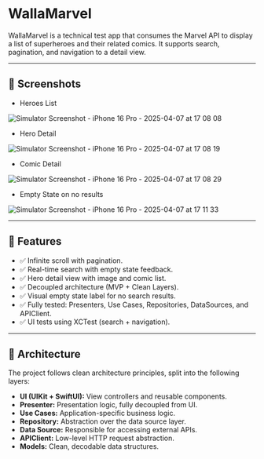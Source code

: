 # WallaMarvel

WallaMarvel is a technical test app that consumes the Marvel API to display a list of superheroes and their related comics. It supports search, pagination, and navigation to a detail view.

---

## 📱 Screenshots

- Heroes List

![Simulator Screenshot - iPhone 16 Pro - 2025-04-07 at 17 08 08](https://github.com/user-attachments/assets/0d7f9bae-ad51-451c-8469-a05a8ecaa461)


- Hero Detail  

![Simulator Screenshot - iPhone 16 Pro - 2025-04-07 at 17 08 19](https://github.com/user-attachments/assets/a4ac075e-b3b4-479d-abd4-339718e88168)


- Comic Detail

![Simulator Screenshot - iPhone 16 Pro - 2025-04-07 at 17 08 29](https://github.com/user-attachments/assets/37fdd179-bd18-45b1-ad7a-ae9ef856270f)
 

- Empty State on no results

![Simulator Screenshot - iPhone 16 Pro - 2025-04-07 at 17 11 33](https://github.com/user-attachments/assets/b1941f2d-3c3a-4604-9c43-eef2b1077569)


---

## 🚀 Features

- ✅ Infinite scroll with pagination.
- ✅ Real-time search with empty state feedback.
- ✅ Hero detail view with image and comic list.
- ✅ Decoupled architecture (MVP + Clean Layers).
- ✅ Visual empty state label for no search results.
- ✅ Fully tested: Presenters, Use Cases, Repositories, DataSources, and APIClient.
- ✅ UI tests using XCTest (search + navigation).

---

## 🧱 Architecture

The project follows clean architecture principles, split into the following layers:

- **UI (UIKit + SwiftUI):** View controllers and reusable components.
- **Presenter:** Presentation logic, fully decoupled from UI.
- **Use Cases:** Application-specific business logic.
- **Repository:** Abstraction over the data source layer.
- **Data Source:** Responsible for accessing external APIs.
- **APIClient:** Low-level HTTP request abstraction.
- **Models:** Clean, decodable data structures.

